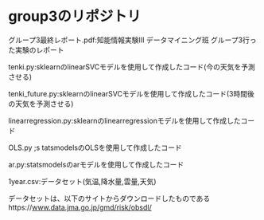 # group3のリポジトリ
グループ3最終レポート.pdf:知能情報実験III データマイニング班 グループ3行った実験のレポート

tenki.py:sklearnのlinearSVCモデルを使用して作成したコード(今の天気を予測させる)

tenki_future.py:sklearnのlinearSVCモデルを使用して作成したコード(3時間後の天気を予測させる)

linearregression.py:sklearnのlinearregressionモデルを使用して作成したコード

OLS.py ;s tatsmodelsのOLSを使用して作成したコード

ar.py:statsmodelsのarモデルを使用して作成したコード

1year.csv:データセット(気温,降水量,雲量,天気)

データセットは、以下のサイトからダウンロードしたものであるhttps://www.data.jma.go.jp/gmd/risk/obsdl/